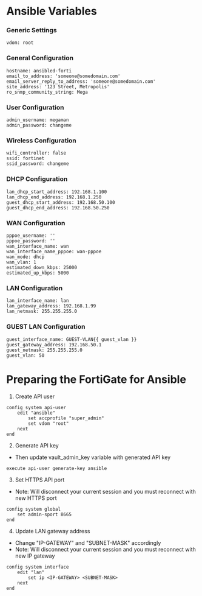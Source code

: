 # Ansible Variables
### Generic Settings
```
vdom: root
```

### General Configuration
```
hostname: ansibled-forti
email_to_address: 'someone@somedomain.com'
email_server_reply_to_address: 'someone@somedomain.com'
site_address: '123 Street, Metropolis'
ro_snmp_community_string: Mega
```

### User Configuration
```
admin_username: megaman
admin_password: changeme
```

### Wireless Configuration
```
wifi_controller: false
ssid: fortinet
ssid_password: changeme
```

### DHCP Configuration
```
lan_dhcp_start_address: 192.168.1.100
lan_dhcp_end_address: 192.168.1.250
guest_dhcp_start_address: 192.168.50.100
guest_dhcp_end_address: 192.168.50.250
```

### WAN Configuration
```
pppoe_username: ''
pppoe_password: ''
wan_interface_name: wan
wan_interface_name_pppoe: wan-pppoe
wan_mode: dhcp
wan_vlan: 1
estimated_down_kbps: 25000
estimated_up_kbps: 5000
```

### LAN Configuration
```
lan_interface_name: lan
lan_gateway_address: 192.168.1.99
lan_netmask: 255.255.255.0
```

### GUEST LAN Configuration
```
guest_interface_name: GUEST-VLAN{{ guest_vlan }}
guest_gateway_address: 192.168.50.1
guest_netmask: 255.255.255.0
guest_vlan: 50
```

# Preparing the FortiGate for Ansible
1. Create API user
```
config system api-user
    edit "ansible"
        set accprofile "super_admin"
        set vdom "root"
    next
end
```

2. Generate API key
- Then update vault_admin_key variable with generated API key
```
execute api-user generate-key ansible
```

3. Set HTTPS API port
- Note: Will disconnect your current session and you must reconnect with new HTTPS port
```
config system global
    set admin-sport 8665
end
```

4. Update LAN gateway address
- Change "IP-GATEWAY" and "SUBNET-MASK" accordingly
- Note: Will disconnect your current session and you must reconnect with new IP gateway
```
config system interface
    edit "lan"
        set ip <IP-GATEWAY> <SUBNET-MASK>
    next
end
```
